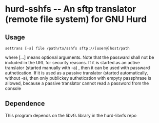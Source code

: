 # hurd-sshfs -- An sftp translator (remote file system) for GNU Hurd

## Usage
```
settrans [-a] file /path/to/sshfs sftp://[user@]host/path
```
where [...] means optional arguments. Note that the passward shall not be included in the URL for security reasons. If it is started as an active translator (started manually with -a) , then it can be used with passward authetication. If it is used as a passive translator (started automatically, without -a), then only publickey authetication with empyty passphrase is allowed, because a passive translator cannot read a password from the console

## Dependence

This program depends on the libvfs library in the hurd-libvfs repo
